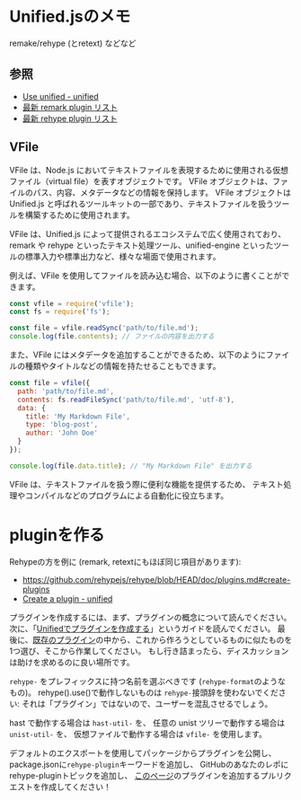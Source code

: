 # Unified.jsのメモ

remake/rehype (とretext) などなど

## 参照

- [Use unified - unified](https://unifiedjs.com/learn/guide/using-unified/)
- [最新 remark plugin リスト](https://github.com/remarkjs/remark/blob/HEAD/doc/plugins.md)
- [最新 rehype plugin リスト](https://github.com/rehypejs/rehype/blob/HEAD/doc/plugins.md)

## VFile

VFile は、Node.js においてテキストファイルを表現するために使用される仮想ファイル（virtual file）を表すオブジェクトです。
VFile オブジェクトは、ファイルのパス、内容、メタデータなどの情報を保持します。
VFile オブジェクトは Unified.js と呼ばれるツールキットの一部であり、テキストファイルを扱うツールを構築するために使用されます。

VFile は、Unified.js によって提供されるエコシステムで広く使用されており、
remark や rehype といったテキスト処理ツール、unified-engine といったツールの標準入力や標準出力など、様々な場面で使用されます。

例えば、VFile を使用してファイルを読み込む場合、以下のように書くことができます。

```javascript
const vfile = require('vfile');
const fs = require('fs');

const file = vfile.readSync('path/to/file.md');
console.log(file.contents); // ファイルの内容を出力する
```

また、VFile にはメタデータを追加することができるため、以下のようにファイルの種類やタイトルなどの情報を持たせることもできます。

```javascript
const file = vfile({
  path: 'path/to/file.md',
  contents: fs.readFileSync('path/to/file.md', 'utf-8'),
  data: {
    title: 'My Markdown File',
    type: 'blog-post',
    author: 'John Doe'
  }
});

console.log(file.data.title); // "My Markdown File" を出力する
```

VFile は、テキストファイルを扱う際に便利な機能を提供するため、
テキスト処理やコンパイルなどのプログラムによる自動化に役立ちます。

# pluginを作る

Rehypeの方を例に (remark, retextにもほぼ同じ項目があります):

- https://github.com/rehypejs/rehype/blob/HEAD/doc/plugins.md#create-plugins
- [Create a plugin - unified](https://unifiedjs.com/learn/guide/create-a-plugin/)

プラグインを作成するには、まず、プラグインの概念について読んでください。
次に、「[Unifiedでプラグインを作成する](https://unifiedjs.com/learn/guide/create-a-plugin/)」というガイドを読んでください。
最後に、[既存のプラグイン](https://github.com/rehypejs/rehype/blob/HEAD/doc/plugins.md)の中から、これから作ろうとしているものに似たものを1つ選び、そこから作業してください。
もし行き詰まったら、ディスカッションは助けを求めるのに良い場所です。

`rehype-` をプレフィックスに持つ名前を選ぶべきです
(`rehype-format`のようなもの)。
rehype().use()で動作しないものは `rehype-`接頭辞を使わないでください: それは「プラグイン」ではないので、ユーザーを混乱させるでしょう。

hast で動作する場合は `hast-util-` を、
任意の unist ツリーで動作する場合は `unist-util-` を、
仮想ファイルで動作する場合は `vfile-` を使用します。

デフォルトのエクスポートを使用してパッケージからプラグインを公開し、
package.jsonに`rehype-plugin`キーワードを追加し、
GitHubのあなたのレポにrehype-pluginトピックを追加し、
[このページ](https://github.com/rehypejs/rehype/blob/HEAD/doc/plugins.md)のプラグインを追加するプルリクエストを作成してください！
